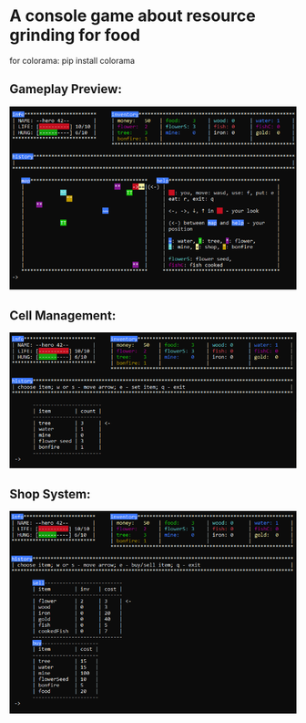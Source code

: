 # A console game about resource grinding for food

for colorama: pip install colorama

## Gameplay Preview:
![preview-gameplay](preview/1.PNG)

## Cell Management:
![preview-set-item](preview/2.PNG)

## Shop System:  
![preview-shop](preview/3.PNG)